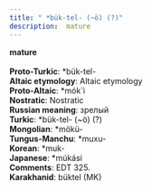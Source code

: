 ```yaml
---
title: " *bük-tel- (~ö) (?)"
description:  mature
---
```

<strong> mature</strong><br><br>
<strong>Proto-Turkic</strong>:  *bük-tel-<br>
<strong>Altaic etymology</strong>:  Altaic etymology<br>
<strong> Proto-Altaic</strong>:  *mók`ì<br>
<strong>Nostratic</strong>:  Nostratic<br>
<strong>Russian meaning</strong>:  зрелый<br>
<strong>Turkic</strong>:  *bük-tel- (~ö) (?)<br>
<strong>Mongolian</strong>:  *mökü-<br>
<strong>Tungus-Manchu</strong>:  *muxu-<br>
<strong>Korean</strong>:  *muk-<br>
<strong>Japanese</strong>:  *múkási<br>
<strong>Comments</strong>:  EDT 325.<br>
<strong>Karakhanid</strong>:  büktel (MK)<br>


